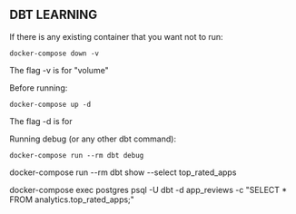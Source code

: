 ## DBT LEARNING

If there is any existing container that you want not to run:
```
docker-compose down -v
```
The flag -v is for "volume"

Before running:
```
docker-compose up -d
```
The flag -d is for

Running debug (or any other dbt command):
```
docker-compose run --rm dbt debug
```

docker-compose run --rm dbt show --select top_rated_apps

docker-compose exec postgres psql -U dbt -d app_reviews -c "SELECT * FROM analytics.top_rated_apps;"